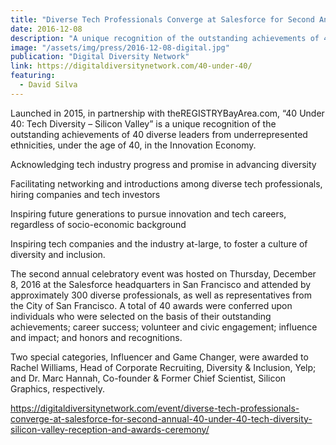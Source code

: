 ```yaml
---
title: "Diverse Tech Professionals Converge at Salesforce for Second Annual “40 Under 40: Tech Diversity – Silicon Valley” Reception and Awards Ceremony"
date: 2016-12-08
description: "A unique recognition of the outstanding achievements of 40 diverse leaders from underrepresented ethnicities, under the age of 40, in the Innovation Economy."
image: "/assets/img/press/2016-12-08-digital.jpg"
publication: "Digital Diversity Network"
link: https://digitaldiversitynetwork.com/40-under-40/
featuring:
  - David Silva
---
```


Launched in 2015, in partnership with theREGISTRYBayArea.com, “40 Under 40: Tech Diversity – Silicon Valley” is a unique recognition of the outstanding achievements of 40 diverse leaders from underrepresented ethnicities, under the age of 40, in the Innovation Economy.

Acknowledging tech industry progress and promise in advancing diversity

Facilitating networking and introductions among diverse tech professionals, hiring companies and tech investors

Inspiring future generations to pursue innovation and tech careers, regardless of socio-economic background

Inspiring tech companies and the industry at-large, to foster a culture of diversity and inclusion.

The second annual celebratory event was hosted on Thursday, December 8, 2016 at the Salesforce headquarters in San Francisco and attended by approximately 300 diverse professionals, as well as representatives from the City of San Francisco. A total of 40 awards were conferred upon individuals who were selected on the basis of their outstanding achievements; career success; volunteer and civic engagement; influence and impact; and honors and recognitions.

Two special categories, Influencer and Game Changer, were awarded to Rachel Williams, Head of Corporate Recruiting, Diversity & Inclusion, Yelp; and Dr. Marc Hannah, Co-founder & Former Chief Scientist, Silicon Graphics, respectively.

https://digitaldiversitynetwork.com/event/diverse-tech-professionals-converge-at-salesforce-for-second-annual-40-under-40-tech-diversity-silicon-valley-reception-and-awards-ceremony/
